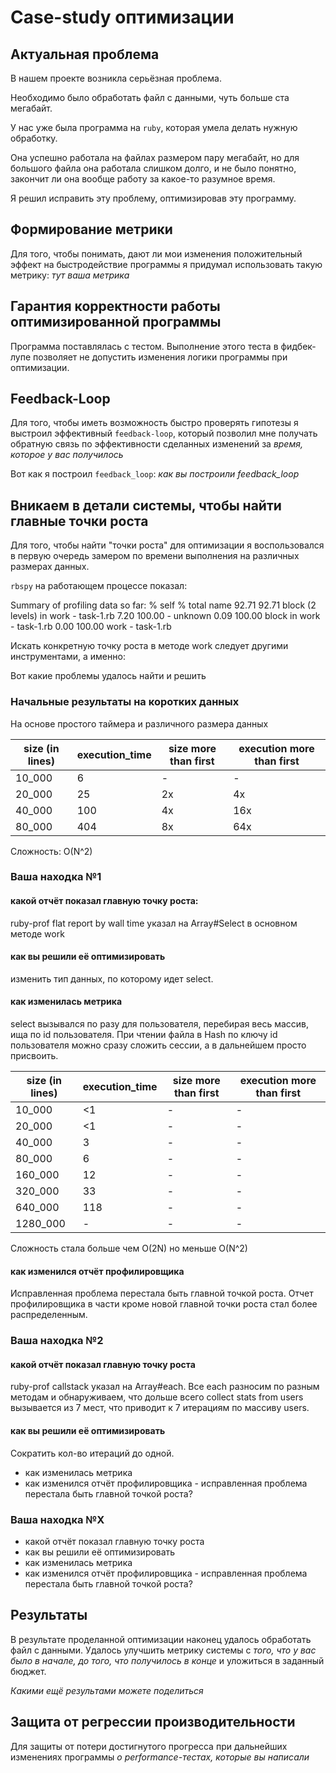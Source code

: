 # Case-study оптимизации

## Актуальная проблема
В нашем проекте возникла серьёзная проблема.

Необходимо было обработать файл с данными, чуть больше ста мегабайт.

У нас уже была программа на `ruby`, которая умела делать нужную обработку.

Она успешно работала на файлах размером пару мегабайт, но для большого файла она работала слишком долго, и не было понятно, закончит ли она вообще работу за какое-то разумное время.

Я решил исправить эту проблему, оптимизировав эту программу.

## Формирование метрики
Для того, чтобы понимать, дают ли мои изменения положительный эффект на быстродействие программы я придумал использовать такую метрику: *тут ваша метрика*

## Гарантия корректности работы оптимизированной программы
Программа поставлялась с тестом. Выполнение этого теста в фидбек-лупе позволяет не допустить изменения логики программы при оптимизации.

## Feedback-Loop
Для того, чтобы иметь возможность быстро проверять гипотезы я выстроил эффективный `feedback-loop`, который позволил мне получать обратную связь по эффективности сделанных изменений за *время, которое у вас получилось*

Вот как я построил `feedback_loop`: *как вы построили feedback_loop*

## Вникаем в детали системы, чтобы найти главные точки роста
Для того, чтобы найти "точки роста" для оптимизации я воспользовался в первую очередь замером по времени выполнения
на различных размерах данных.

`rbspy` на работающем процессе показал:

Summary of profiling data so far:
% self  % total  name
 92.71    92.71  block (2 levels) in work - task-1.rb
  7.20   100.00  <c function> - unknown
  0.09   100.00  block in work - task-1.rb
  0.00   100.00  work - task-1.rb

Искать конкретную точку роста в методе work следует другими инструментами, а именно:



Вот какие проблемы удалось найти и решить

### Начальные результаты на коротких данных

На основе простого таймера и различного размера данных

size (in lines) | execution_time | size more than first | execution more than first
---|---|---|---
10_000 | 6 | - | -
20_000 | 25 | 2x | 4x
40_000 | 100 | 4x | 16x
80_000 | 404 | 8x | 64x

Сложность: O(N^2)

### Ваша находка №1
#### какой отчёт показал главную точку роста: 
ruby-prof flat report by wall time указал на Array#Select в основном методе work
#### как вы решили её оптимизировать
изменить тип данных, по которому идет select.
#### как изменилась метрика

select вызывался по разу для пользователя, перебирая весь массив, ища по id пользователя.
При чтении файла в Hash по ключу id пользователя можно сразу сложить сессии, а в дальнейшем просто присвоить.

size (in lines) | execution_time | size more than first | execution more than first
---|---|---|---
10_000 | <1 | - | -
20_000 | <1 | - | -
40_000 | 3 | - | -
80_000 | 6 | - | -
160_000 | 12 | - | -
320_000 | 33 | - | -
640_000 | 118 | - | -
1280_000 | - | - | -

Сложность стала больше чем O(2N) но меньше O(N^2)

#### как изменился отчёт профилировщика 
Исправленная проблема перестала быть главной точкой роста.
Отчет профилировщика в части кроме новой главной точки роста стал более распределенным.

### Ваша находка №2
#### какой отчёт показал главную точку роста
ruby-prof callstack указал на Array#each. Все each разносим по разным методам и обнаруживаем, что дольше всего
collect stats from users вызывается из 7 мест, что приводит к 7 итерациям по массиву users.


#### как вы решили её оптимизировать
Сократить кол-во итераций до одной.

- как изменилась метрика
- как изменился отчёт профилировщика - исправленная проблема перестала быть главной точкой роста?

### Ваша находка №X
- какой отчёт показал главную точку роста
- как вы решили её оптимизировать
- как изменилась метрика
- как изменился отчёт профилировщика - исправленная проблема перестала быть главной точкой роста?

## Результаты
В результате проделанной оптимизации наконец удалось обработать файл с данными.
Удалось улучшить метрику системы с *того, что у вас было в начале, до того, что получилось в конце* и уложиться в заданный бюджет.

*Какими ещё результами можете поделиться*

## Защита от регрессии производительности
Для защиты от потери достигнутого прогресса при дальнейших изменениях программы *о performance-тестах, которые вы написали*

